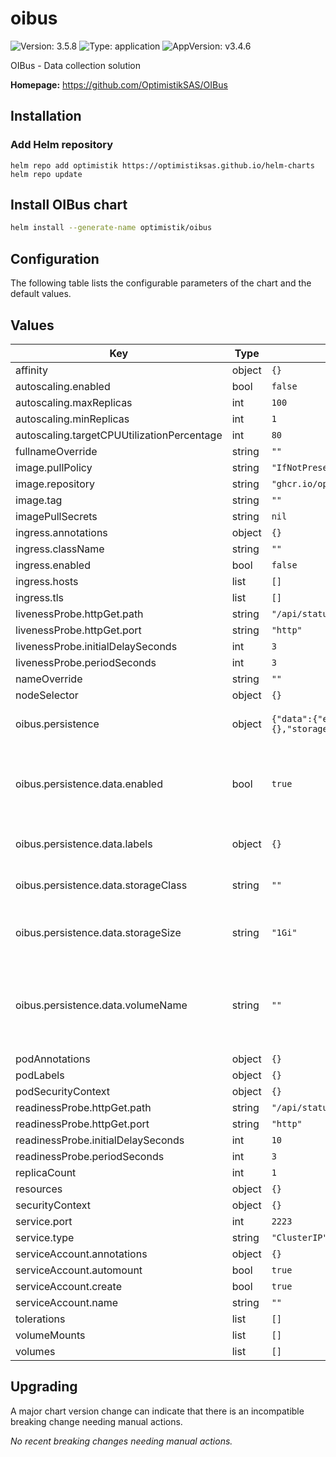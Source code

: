 # oibus

![Version: 3.5.8](https://img.shields.io/badge/Version-3.5.8-informational?style=flat-square) ![Type: application](https://img.shields.io/badge/Type-application-informational?style=flat-square) ![AppVersion: v3.4.6](https://img.shields.io/badge/AppVersion-v3.4.6-informational?style=flat-square)

OIBus - Data collection solution

**Homepage:** <https://github.com/OptimistikSAS/OIBus>

## Installation

### Add Helm repository

```shell
helm repo add optimistik https://optimistiksas.github.io/helm-charts
helm repo update
```

## Install OIBus chart

```bash
helm install --generate-name optimistik/oibus
```

## Configuration

The following table lists the configurable parameters of the chart and the default values.

## Values

| Key | Type | Default | Description |
|-----|------|---------|-------------|
| affinity | object | `{}` |  |
| autoscaling.enabled | bool | `false` |  |
| autoscaling.maxReplicas | int | `100` |  |
| autoscaling.minReplicas | int | `1` |  |
| autoscaling.targetCPUUtilizationPercentage | int | `80` |  |
| fullnameOverride | string | `""` |  |
| image.pullPolicy | string | `"IfNotPresent"` |  |
| image.repository | string | `"ghcr.io/optimistiksas/oibus"` |  |
| image.tag | string | `""` |  |
| imagePullSecrets | string | `nil` |  |
| ingress.annotations | object | `{}` |  |
| ingress.className | string | `""` |  |
| ingress.enabled | bool | `false` |  |
| ingress.hosts | list | `[]` |  |
| ingress.tls | list | `[]` |  |
| livenessProbe.httpGet.path | string | `"/api/status"` |  |
| livenessProbe.httpGet.port | string | `"http"` |  |
| livenessProbe.initialDelaySeconds | int | `3` |  |
| livenessProbe.periodSeconds | int | `3` |  |
| nameOverride | string | `""` |  |
| nodeSelector | object | `{}` |  |
| oibus.persistence | object | `{"data":{"enabled":true,"labels":{},"storageClass":"","storageSize":"1Gi","volumeName":""}}` | Options related to persistence |
| oibus.persistence.data.enabled | bool | `true` | Allow the data to persist between pod renewal |
| oibus.persistence.data.labels | object | `{}` | Labels to set on the data PVC |
| oibus.persistence.data.storageClass | string | `""` | Storage class of the data PVC |
| oibus.persistence.data.storageSize | string | `"1Gi"` | Storage size of the data PVC Mi or Gi |
| oibus.persistence.data.volumeName | string | `""` | Existing volume, enables binding the pvc to an existing volume |
| podAnnotations | object | `{}` |  |
| podLabels | object | `{}` |  |
| podSecurityContext | object | `{}` |  |
| readinessProbe.httpGet.path | string | `"/api/status"` |  |
| readinessProbe.httpGet.port | string | `"http"` |  |
| readinessProbe.initialDelaySeconds | int | `10` |  |
| readinessProbe.periodSeconds | int | `3` |  |
| replicaCount | int | `1` |  |
| resources | object | `{}` |  |
| securityContext | object | `{}` |  |
| service.port | int | `2223` |  |
| service.type | string | `"ClusterIP"` |  |
| serviceAccount.annotations | object | `{}` |  |
| serviceAccount.automount | bool | `true` |  |
| serviceAccount.create | bool | `true` |  |
| serviceAccount.name | string | `""` |  |
| tolerations | list | `[]` |  |
| volumeMounts | list | `[]` |  |
| volumes | list | `[]` |  |

## Upgrading

A major chart version change can indicate that there is an incompatible breaking change needing manual actions.

_No recent breaking changes needing manual actions._
